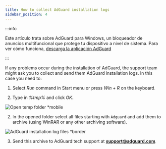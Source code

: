 ```yaml
---
title: How to collect AdGuard installation logs
sidebar_position: 4
---
```


:::info

Este artículo trata sobre AdGuard para Windows, un bloqueador de anuncios multifuncional que protege tu dispositivo a nivel de sistema. Para ver cómo funciona, [descarga la aplicación AdGuard](https://adguard.com/download.html?auto=true)

:::

If any problems occur during the installation of AdGuard, the support team might ask you to collect and send them AdGuard installation logs. In this case you need to:

1. Select *Run* command in Start menu or press *Win + R* on the keyboard.

2. Type in *%tmp%* and click *OK*.

![Open temp folder *mobile](https://cdn.adtidy.org/content/kb/ad_blocker/windows/solving-problems/install-logs-1.png)

2. In the opened folder select all files starting with `Adguard` and add them to archive (using WinRAR or any other archiving software).

![AdGuard installation log files *border](https://cdn.adtidy.org/content/kb/ad_blocker/windows/solving-problems/install-logs-2.png)

3. Send this archive to AdGuard tech support at **support@adguard.com**.
